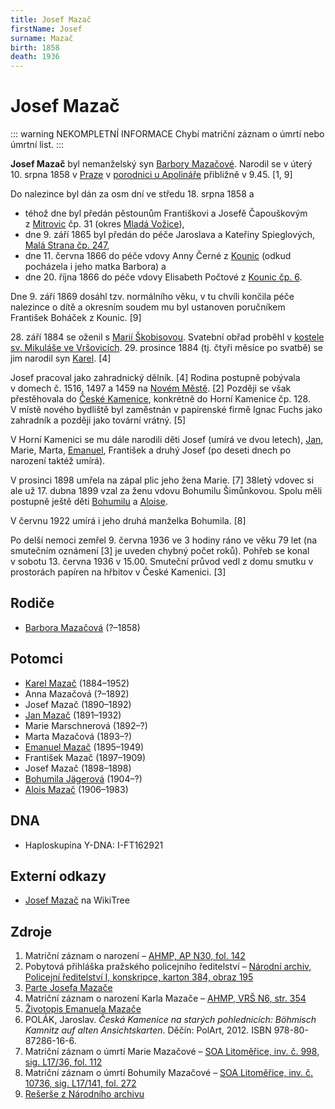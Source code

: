 ```yaml
---
title: Josef Mazač
firstName: Josef
surname: Mazač
birth: 1858
death: 1936
---
```


# Josef Mazač

::: warning NEKOMPLETNÍ INFORMACE
Chybí matriční záznam o úmrtí nebo úmrtní list.
:::

**Josef Mazač** byl nemanželský syn [Barbory Mazačové](mazacova-barbora.md). Narodil se v&nbsp;úterý 10.&nbsp;srpna&nbsp;1858 v&nbsp;[Praze](https://cs.wikipedia.org/wiki/Praha) v&nbsp;[porodnici u Apolináře](https://cs.wikipedia.org/wiki/Zemsk%C3%A1_porodnice_u_Apolin%C3%A1%C5%99e) přibližně v&nbsp;9.45. \[1, 9\]

Do nalezince byl dán za osm dní ve středu 18.&nbsp;srpna&nbsp;1858 a

* téhož dne byl předán pěstounům Františkovi a Josefě Čapouškovým z&nbsp;[Mitrovic](https://cs.wikipedia.org/wiki/Mitrovice_(Mezno)) čp.&nbsp;31 (okres [Mladá Vožice](https://cs.wikipedia.org/wiki/Mlad%C3%A1_Vo%C5%BEice)), 
* dne 9. září 1865 byl předán do péče Jaroslava a Kateřiny Spieglových, [Malá Strana čp. 247](https://goo.gl/maps/mx688hKCGqLa4FKU7), 
* dne 11. června 1866 do péče vdovy Anny Černé z&nbsp;[Kounic](https://en.wikipedia.org/wiki/Kounice) (odkud pocházela i jeho matka Barbora) a 
* dne 20. října 1866 do péče vdovy Elisabeth Počtové z&nbsp;[Kounic čp. 6](https://goo.gl/maps/DPLfDaVvzMNuSdc7A).

Dne 9.&nbsp;září&nbsp;1869 dosáhl tzv. normálního věku, v&nbsp;tu chvíli končila péče nalezince o dítě a okresním soudem mu byl ustanoven poručníkem František Boháček z&nbsp;Kounic. \[9\]

28\.&nbsp;září&nbsp;1884 se oženil s&nbsp;[Marií Škobisovou](skobisova-marie-1860.md). Svatební obřad proběhl v&nbsp;[kostele sv. Mikuláše ve Vršovicích](https://cs.wikipedia.org/wiki/Kostel_svatého_Mikuláše_(Vršovice)). 29.&nbsp;prosince&nbsp;1884 (tj. čtyři měsíce po svatbě) se jim narodil syn [Karel](mazac-karel-1884.md). \[4\]

<Photo src="00000384-00000195.jpg" alt="Pobytová přihláška pražského policejního ředitelství [2]" />

Josef pracoval jako zahradnický dělník. \[4\] Rodina postupně pobývala v&nbsp;domech č.&nbsp;1516, 1497 a 1459 na [Novém Městě](https://cs.wikipedia.org/wiki/Nov%C3%A9_M%C4%9Bsto_(Praha)). \[2\] Později se však přestěhovala do [České Kamenice](https://cs.wikipedia.org/wiki/%C4%8Cesk%C3%A1_Kamenice), konkrétně do Horní Kamenice čp.&nbsp;128. V&nbsp;místě nového bydliště byl zaměstnán v papírenské firmě Ignac Fuchs jako zahradník a později jako tovární vrátný. \[5\]

V&nbsp;Horní Kamenici se mu dále narodili děti Josef (umírá ve dvou letech), [Jan](mazac-jan-1891.md), Marie, Marta, [Emanuel](mazac-emanuel-1895.md), František a druhý Josef (po deseti dnech po narození taktéž umírá).
    
<Photo src="ceska-kamenice-papirny-veduta.jpg" alt="Česko-kamenické papírny na dobové vedutě [6]" />

V&nbsp;prosinci 1898 umřela na zápal plic jeho žena Marie. \[7\] 38letý vdovec si ale už 17.&nbsp;dubna&nbsp;1899 vzal za ženu vdovu Bohumilu Šimůnkovou. Spolu měli postupně ještě děti [Bohumilu](mazacova-bohumila-1904.md) a [Aloise](mazac-alois-1906.md).

<Photo src="mazac-josef-a-synove.jpg" alt="Josef Mazač (uprostřed) a jeho synové (zleva Jan a Karel, zbylí dva – pravděpodobně Jaroslav a Alois – zatím nejsou identifikováni). " />

V&nbsp;červnu 1922 umírá i jeho druhá manželka Bohumila. \[8\]

Po delší nemoci zemřel 9. června 1936 ve 3 hodiny ráno ve věku 79 let (na smutečním oznámení \[3\] je uveden chybný počet roků). Pohřeb se konal v&nbsp;sobotu 13.&nbsp;června&nbsp;1936 v&nbsp;15.00. Smuteční průvod vedl z&nbsp;domu smutku v prostorách papíren na hřbitov v&nbsp;České Kamenici. \[3\]


## Rodiče

- [Barbora Mazačová](mazacova-barbora.md) (?–1858)


## Potomci

- [Karel Mazač](mazac-karel-1884.md) (1884–1952)
- Anna Mazačová (?–1892)
- Josef Mazač (1890–1892)
- [Jan Mazač](mazac-jan-1891.md) (1891–1932)
- Marie Marschnerová (1892–?)
- Marta Mazačová (1893–?)
- [Emanuel Mazač](mazac-emanuel-1895.md) (1895–1949)
- František Mazač (1897–1909)
- Josef Mazač (1898–1898)
- [Bohumila Jägerová](mazacova-bohumila-1904.md) (1904–?)
- [Alois Mazač](mazac-alois-1906.md) (1906–1983)


## DNA

- Haploskupina Y-DNA: I-FT162921


## Externí odkazy

- [Josef Mazač](https://www.wikitree.com/wiki/Maza%C4%8D-21) na WikiTree


## Zdroje

1. Matriční záznam o narození – [AHMP, AP N30, fol. 142](http://katalog.ahmp.cz/pragapublica/permalink?xid=917418BEABDE4BEEA179DA5A5150DB11&scan=145#scan145)
2. Pobytová přihláška pražského policejního ředitelství – [Národní archiv, Policejní ředitelství I, konskripce, karton 384, obraz 195](http://digi.nacr.cz/prihlasky2/index.php?action=link&ref=czarch:CZ-100000010:874&karton=384&folium=195)
3. [Parte Josefa Mazače](../mazac-josef-parte.pdf)
4. Matriční záznam o narození Karla Mazače – [AHMP, VRŠ N6, str. 354](http://katalog.ahmp.cz/pragapublica/permalink?xid=FC152E6DB6FF48959C8931B618A21616&scan=354#scan354)
5. [Životopis Emanuela Mazače](/zdroje/mazac-emanuel/cv.md)
6. POLÁK, Jaroslav. _Česká Kamenice na starých pohlednicích: Böhmisch Kamnitz auf alten Ansichtskarten_. Děčín: PolArt, 2012. ISBN 978-80-87286-16-6.
7. Matriční záznam o úmrtí Marie Mazačové – [SOA Litoměřice, inv. č. 998, sig. L17/36, fol. 112](http://vademecum.soalitomerice.cz/vademecum/permalink?xid=09ddd7cea03b9b8d:4e496e4e:12216bae987:-79c1&scan=115#scan115)
8. Matriční záznam o úmrtí Bohumily Mazačové – [SOA Litoměřice, inv. č. 10736, sig. L17/141, fol. 272](http://vademecum.soalitomerice.cz/vademecum/permalink?xid=8d0e01f6cf78fd58:-6ca67971:13f99d54109:-7f5e&scan=277#scan277)
9. [Rešerše z Národního archivu](../D01_02_Prvopis_verze_3EEA4C20.pdf)

